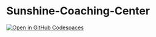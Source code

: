 # Sunshine-Coaching-Center

[![Open in GitHub Codespaces](https://github.com/codespaces/badge.svg)](https://codespaces.new/rahullkumr/Sunshine-Public-School/tree/working)
